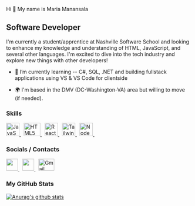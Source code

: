 Hi 👋 My name is Maria Manansala

Software Developer
-----------------------------------

I'm currently a student/apprentice at Nashville Software School and looking to enhance my knowledge and understanding of HTML, JavaScript, and several other languages. I'm excited to dive into the tech industry and explore new things with other developers!

- 🌱 I’m currently learning -- C#, SQL, .NET and building fullstack applications using VS & VS Code for clientside

*   🌍  I'm based in the DMV (DC-Washington-VA) area but willing to move (if needed).

### Skills
<p align="left">
<a title="JavaScript" href="https://developer.mozilla.org/en-US/docs/Web/JavaScript" target="_blank" rel="noreferrer">
  <img src="https://raw.githubusercontent.com/danielcranney/readme-generator/main/public/icons/skills/javascript-colored.svg" width="36" height="36" alt="JavaScript" />
</a>&nbsp;
  
<a title="HTML" href="https://developer.mozilla.org/en-US/docs/Glossary/HTML5" target="_blank" rel="noreferrer">
  <img src="https://raw.githubusercontent.com/danielcranney/readme-generator/main/public/icons/skills/html5-colored.svg" width="45" height="36" alt="HTML5" />
</a>&nbsp;
  
<a title="React" href="https://reactjs.org/" target="_blank" rel="noreferrer">
  <img src="https://raw.githubusercontent.com/danielcranney/readme-generator/main/public/icons/skills/react-colored.svg" width="36" height="36" alt="React" />
</a>&nbsp;
  
<a title="Tailwind" href="https://tailwindcss.com/" target="_blank" rel="noreferrer">
  <img src="https://raw.githubusercontent.com/danielcranney/readme-generator/main/public/icons/skills/tailwindcss-colored.svg" width="36" height="36" alt="Tailwind" />
</a>&nbsp;
  
<a title="NodeJS" href="https://nodejs.org/en/" target="_blank" rel="noreferrer">
  <img src="https://raw.githubusercontent.com/danielcranney/readme-generator/main/public/icons/skills/nodejs-colored.svg" width="36" height="36" alt="NodeJS" />
</a>&nbsp;
</p>

### Socials / Contacts
                                  
<p align="left"> 
<a title="GitHub Profile" href="https://www.github.com/mqmanan" target="_blank" rel="noreferrer">
  <img src="https://raw.githubusercontent.com/danielcranney/readme-generator/main/public/icons/socials/github.svg" width="32" height="32" />
</a>&nbsp;      

<a title="LinkedIn Profile" href="https://www.linkedin.com/in/mariaqmanansala" target="_blank" rel="noreferrer">
  <img src="https://raw.githubusercontent.com/danielcranney/readme-generator/main/public/icons/socials/linkedin.svg" width="32" height="32" />
</a>&nbsp; 
  
<a title="Google Email -- mqmanan@gmail.com" href="mailto:mqmanan@gmail.com">
  <img  width="43" height="32" alt="Gmail icon (2020)" src="https://upload.wikimedia.org/wikipedia/commons/thumb/7/7e/Gmail_icon_%282020%29.svg/256px-Gmail_icon_%282020%29.svg.png">
</a>

</p>

### My GitHub Stats

[![Anurag's github stats](https://github-readme-stats.vercel.app/api?username=mqmanan)](https://github.com/mqmanan/github-readme-stats)

<!---
mqmanan/mqmanan is a ✨ special ✨ repository because its `README.md` (this file) appears on your GitHub profile.
You can click the Preview link to take a look at your changes.
--->
